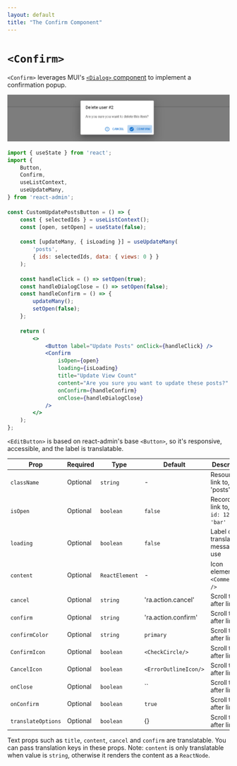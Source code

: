 ```yaml
---
layout: default
title: "The Confirm Component"
---
```


# `<Confirm>`

`<Confirm>` leverages MUI's [`<Dialog>` component](https://mui.com/components/dialogs) to implement a confirmation popup.


![Edit button](./img/confirm-delete.png)

```jsx
import { useState } from 'react';
import {
    Button,
    Confirm,
    useListContext,
    useUpdateMany,
} from 'react-admin';

const CustomUpdatePostsButton = () => {
    const { selectedIds } = useListContext();
    const [open, setOpen] = useState(false);

    const [updateMany, { isLoading }] = useUpdateMany(
        'posts',
        { ids: selectedIds, data: { views: 0 } }
    );

    const handleClick = () => setOpen(true);
    const handleDialogClose = () => setOpen(false);
    const handleConfirm = () => {
        updateMany();
        setOpen(false);
    };

    return (
        <>
            <Button label="Update Posts" onClick={handleClick} />
            <Confirm
                isOpen={open}
                loading={isLoading}
                title="Update View Count"
                content="Are you sure you want to update these posts?"
                onConfirm={handleConfirm}
                onClose={handleDialogClose}
            />
        </>
    );
};
```

`<EditButton>` is based on react-admin's base `<Button>`, so it's responsive, accessible, and the label is translatable.

| Prop               | Required | Type           | Default               | Description                                      |
|--------------------|----------|----------------|-----------------------|--------------------------------------------------|
| `className`        | Optional | `string`       | -                     | Resource to link to, e.g. 'posts'                |
| `isOpen`           | Optional | `boolean`      | `false`               | Record to link to, e.g. `{ id: 12, foo: 'bar' }` |
| `loading`          | Optional | `boolean`      | `false`               | Label or translation message to use              |
| `content`          | Optional | `ReactElement` | -                     | Icon element, e.g. `<CommentIcon />`             |
| `cancel`           | Optional | `string`       | 'ra.action.cancel'    | Scroll to top after link                         |
| `confirm`          | Optional | `string`       | 'ra.action.confirm'   | Scroll to top after link                         |
| `confirmColor`     | Optional | `string`       | `primary`             | Scroll to top after link                         |
| `ConfirmIcon`      | Optional | `boolean`      | `<CheckCircle/>`      | Scroll to top after link                         |
| `CancelIcon`       | Optional | `boolean`      | `<ErrorOutlineIcon/>` | Scroll to top after link                         |
| `onClose`          | Optional | `boolean`      | ``                    | Scroll to top after link                         |
| `onConfirm`        | Optional | `boolean`      | `true`                | Scroll to top after link                         |
| `translateOptions` | Optional | `boolean`      | {}                    | Scroll to top after link                         |

Text props such as `title`, `content`, `cancel` and `confirm` are translatable. You can pass translation keys in these props. Note: `content` is only translatable when value is `string`, otherwise it renders the content as a `ReactNode`.
